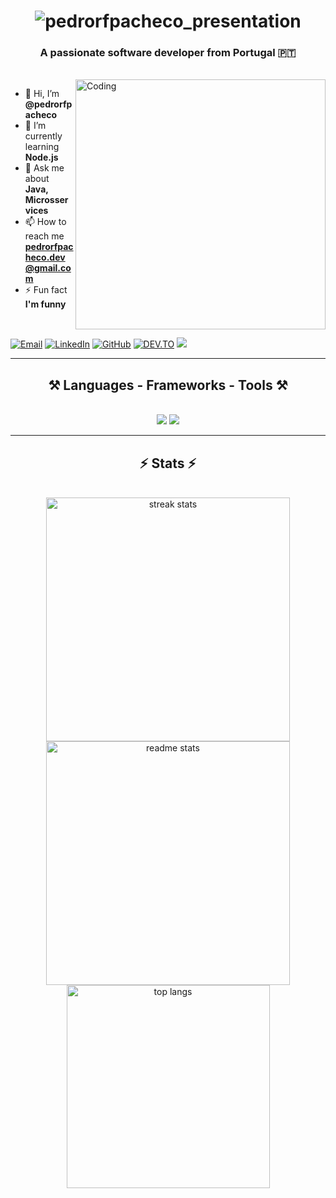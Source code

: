 <h1 align="center">
    <img src="https://readme-typing-svg.herokuapp.com/?font=Righteous&size=35&center=true&vCenter=true&width=500&height=70&duration=3000&lines=Hi+My+Friend!;+I'm+Pedro+Pacheco!;" alt="pedrorfpacheco_presentation"/>
</h1>

<h3 align="center">A passionate software developer from Portugal 🇵🇹 </h3>

<br/>
<img align="right" alt="Coding" width="400" src="https://media.giphy.com/media/7J4P7cUur2DlErijp3/giphy.gif?cid=ecf05e47qa1mxir8mwkpbwxo9x0bj3i60fy4cz8la7x1f6jw&ep=v1_gifs_search&rid=giphy.gif&ct=g">

- 👋 Hi, I’m **@pedrorfpacheco**
- 🌱 I’m currently learning **Node.js**
- 💬 Ask me about **Java, Microsservices**
- 📫 How to reach me **pedrorfpacheco.dev@gmail.com**
- ⚡ Fun fact **I'm funny**
  
<br/>

[![Email](https://img.shields.io/badge/-email-gray?style=for-the-badge&logo=gmail&labelColor=gray)](mailto:pedrorfpacheco.dev@gmail.com)
[![LinkedIn](https://img.shields.io/badge/-linkedin-blue?style=for-the-badge&logo=linkedin&labelColor=blue)](https://www.linkedin.com/in/pedrorfpacheco/)
[![GitHub](https://img.shields.io/badge/-github-purple?style=for-the-badge&logo=github&labelColor=purple)](https://github.com/pedrorfpacheco)
[![DEV.TO](https://img.shields.io/badge/-dev.to-black?style=for-the-badge&logo=dev.to&labelColor=black&link=https%3A%2F%2Fdev.to%2Fpedrorfpacheco%2F)](https://dev.to/pedrorfpacheco/)
<a href="https://pedrorfpacheco.github.io/portfolio/" target="_blank">
  <img src="https://img.shields.io/badge/Portfolio-FF5722?style=for-the-badge&logo=todoist&logoColor=white" target="_blank" /> <!-- sqlite, safari, google-chrome are other good icon options -->
</a>
<br/>

<hr/>

<h2 align="center">⚒️ Languages - Frameworks - Tools ⚒️</h2>
<br/>
<div align="center">
    <img src="https://skillicons.dev/icons?i=java,rabbitmq,docker,spring,gcp,postman,mongodb,mysql,git,github,gitlab,bitbucket" />
    <img src="https://skillicons.dev/icons?i=javascript,typescript,npm,react,mui,html,css,cypress,notion,idea,webstorm" /><br>
</div>

<hr/>

<h2 align="center">⚡ Stats ⚡</h2>
<br>
<div align=center>
  <img width=390 src="https://github-readme-streak-stats-salesp07.vercel.app/?user=pedrorfpacheco&count_private=true&theme=github_dark&border_radius=10" alt="streak stats"/>
  <img width=390 src="https://github-readme-stats-salesp07.vercel.app/api?username=pedrorfpacheco&count_private=true&show_icons=true&theme=github_dark&rank_icon=github&border_radius=10" alt="readme stats" />
  <br/>
  <img width=325 align="center" src="https://github-readme-stats-salesp07.vercel.app/api/top-langs/?username=pedrorfpacheco&hide=HTML&langs_count=8&layout=compact&theme=github_dark&border_radius=10&size_weight=0.5&count_weight=0.5&exclude_repo=github-readme-stats" alt="top langs" />
</div>

